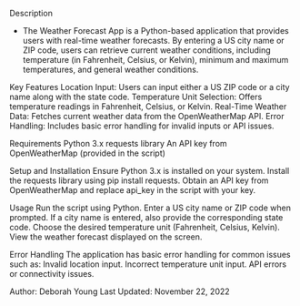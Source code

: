 Description
+ The Weather Forecast App is a Python-based application that provides users with real-time weather forecasts. By entering a US city name or ZIP code, users can retrieve current weather conditions, including temperature (in Fahrenheit, Celsius, or Kelvin), minimum and maximum temperatures, and general weather conditions.

Key Features
Location Input: Users can input either a US ZIP code or a city name along with the state code.
Temperature Unit Selection: Offers temperature readings in Fahrenheit, Celsius, or Kelvin.
Real-Time Weather Data: Fetches current weather data from the OpenWeatherMap API.
Error Handling: Includes basic error handling for invalid inputs or API issues.

Requirements
Python 3.x
requests library
An API key from OpenWeatherMap (provided in the script)

Setup and Installation
Ensure Python 3.x is installed on your system.
Install the requests library using pip install requests.
Obtain an API key from OpenWeatherMap and replace api_key in the script with your key.

Usage
Run the script using Python.
Enter a US city name or ZIP code when prompted.
If a city name is entered, also provide the corresponding state code.
Choose the desired temperature unit (Fahrenheit, Celsius, Kelvin).
View the weather forecast displayed on the screen.

Error Handling
The application has basic error handling for common issues such as:
Invalid location input.
Incorrect temperature unit input.
API errors or connectivity issues.

Author: Deborah Young
Last Updated: November 22, 2022

